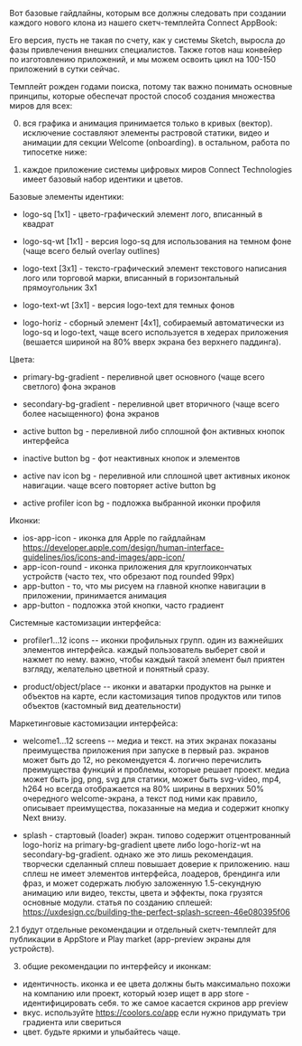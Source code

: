 Вот базовые гайдлайны, которым все должны следовать при создании каждого нового клона из нашего скетч-темплейта Connect AppBook: 



Его версия, пусть не такая по счету, как у системы Sketch, выросла до фазы привлечения внешних специалистов. Также готов наш конвейер по изготовлению приложений, и мы можем освоить цикл на 100-150 приложений в сутки сейчас.

Темплейт рожден годами поиска, потому так важно понимать основные принципы, которые обеспечат простой способ создания множества миров для всех:

0. вся графика и анимация принимается только в кривых (вектор). исключение составляют элементы растровой статики, видео и анимации для секции Welcome (onboarding). в остальном, работа по типосетке ниже: 

1. каждое приложение системы цифровых миров Connect Technologies имеет базовый набор идентики и цветов. 
 
Базовые элементы идентики:

- logo-sq [1x1] - цвето-графический элемент лого, вписанный в квадрат
- logo-sq-wt [1x1] - версия logo-sq для использования на темном фоне (чаще всего белый overlay outlines)

- logo-text [3x1] - тексто-графический элемент текстового написания лого или торговой марки, вписанный в горизонтальный прямоугольник 3х1
- logo-text-wt [3x1] - версия logo-text для темных фонов 

- logo-horiz - сборный элемент [4x1], собираемый автоматически из logo-sq и logo-text, чаще всего используется в хедерах приложения (вешается шириной на 80% вверх экрана без верхнего паддинга).

Цвета:

- primary-bg-gradient - переливной цвет основного (чаще всего светлого) фона экранов
- secondary-bg-gradient - переливной цвет вторичного (чаще всего более насыщенного) фона экранов

- active button bg - переливной либо сплошной фон активных кнопок интерфейса 
- inactive button bg - фот неактивных кнопок и элементов 

- active nav icon bg - переливной или сплошной цвет активных иконок навигации. чаще всего повторяет active button bg

- active profiler icon bg - подложка выбранной иконки профиля

Иконки: 

- ios-app-icon - иконка для Apple по гайдлайнам https://developer.apple.com/design/human-interface-guidelines/ios/icons-and-images/app-icon/
- app-icon-round - иконка приложения для круглоикончатых устройств (часто тех, что обрезают под rounded 99px)
- app-button - то, что мы рисуем на главной кнопке навигации в приложении, принимается анимация
- app-button - подложка этой кнопки, часто градиент

Системные кастомизации интерфейса:

- profiler1...12 icons -- иконки профильных групп. один из важнейших элементов интерфейса. 
каждый пользователь выберет свой и нажмет по нему. 
важно, чтобы каждый такой элемент был приятен взгляду, желательно цветной и понятный сразу.

- product/object/place -- иконки и аватарки продуктов на рынке и объектов на карте, если кастомизация типов продуктов или типов объектов (кастомный вид деательности)

Маркетинговые кастомизации интерфейса: 

- welcome1...12 screens -- медиа и текст. на этих экранах показаны преимущества приложения при запуске в первый раз. экранов может быть до 12, но рекомендуется 4. логично перечислить преимущества функций и проблемы, которые решает проект. 
медиа может быть jpg, png, svg для статики, может быть svg-video, mp4, h264 но всегда отображается на 80% ширины в верхних 50% очередного welcome-экрана, а текст под ними как правило, описывает преимущества, показанные на медиа и содержит кнопку Next внизу.

- splash - стартовый (loader) экран. типово содержит отцентрованный logo-horiz на primary-bg-gradient цвете либо logo-horiz-wt на secondary-bg-gradient. однако же это лишь рекомендация. творчески сделанный сплеш повышает доверие к приложению. наш сплеш не имеет элементов интерфейса, лоадеров, брендинга или фраз, и может содержать любую заложенную 1.5-секундную анимацию или видео, тексты, цвета и эффекты, пока грузятся основные модули.
статья по созданию сплешей: https://uxdesign.cc/building-the-perfect-splash-screen-46e080395f06

2.1 будут отдельные рекомендации и отдельный скетч-темплейт для публикации в AppStore и Play market (app-preview экраны для устройств).

3. общие рекомендации по интерфейсу и иконкам:
- идентичность. иконка и ее цвета должны быть максимально похожи на компанию или проект, который юзер ищет в app store - идентифицировать себя. то же самое касается скринов app preview
 - вкус. используйте https://coolors.co/app если нужно придумать три градиента или свериться
 - цвет. будьте яркими и улыбайтесь чаще.
